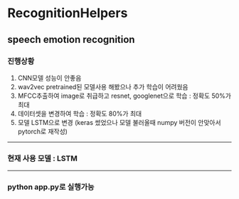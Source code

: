 # RecognitionHelpers

## speech emotion recognition

### 진행상황
1. CNN모델 성능이 안좋음
2. wav2vec pretrained된 모델사용 해봤으나 추가 학습이 어려웠음
3. MFCC추출하여 image로 취급하고 resnet, googlenet으로 학습 : 정확도 50%가 최대
4. 데이터셋을 변경하여 학습 : 정확도 80%가 최대
5. 모델 LSTM으로 변경 (keras 썼었으나 모델 불러올때 numpy 버전이 안맞아서 pytorch로 재작성)

---
### 현재 사용 모델 : LSTM

---
### python app.py로 실행가능
